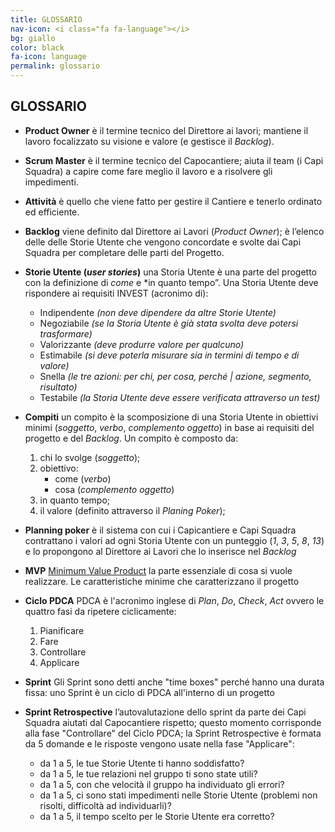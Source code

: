 ```yaml
---
title: GLOSSARIO
nav-icon: <i class="fa fa-language"></i>
bg: giallo
color: black
fa-icon: language
permalink: glossario
---
```


## [<i class="fa fa-angle-up"></i>](#schema) GLOSSARIO [<i class="fa fa-angle-down"></i>](#architetture)

- **Product Owner** <i class="fa fa-long-arrow-right"></i> è il termine tecnico del Direttore ai lavori; mantiene il lavoro focalizzato su visione e valore (e gestisce il *Backlog*). 

- **Scrum Master** <i class="fa fa-long-arrow-right"></i> è il termine tecnico del Capocantiere; aiuta il team (i Capi Squadra) a capire come fare meglio il lavoro e a risolvere gli impedimenti.

- **Attività** <i class="fa fa-long-arrow-right"></i> è quello che viene fatto per gestire il Cantiere e tenerlo ordinato ed efficiente.

- **Backlog** <i class="fa fa-long-arrow-right"></i> viene definito dal Direttore ai Lavori (*Product Owner*); è l’elenco delle delle Storie Utente che vengono concordate e svolte dai Capi Squadra per completare delle parti del Progetto.

- **Storie Utente (*user stories*)** <i class="fa fa-long-arrow-right"></i> una Storia Utente è una parte del progetto con la definizione di *come* e *in quanto tempo”. Una Storia Utente deve rispondere ai requisiti INVEST (acronimo di): 
	* Indipendente *(non deve dipendere da altre Storie Utente)*
	* Negoziabile *(se la Storia Utente è già stata svolta deve potersi trasformare)*
	* Valorizzante *(deve produrre valore per qualcuno)*
	* Estimabile *(si deve poterla misurare sia in termini di tempo e di valore)*
	* Snella *(le tre azioni: per chi, per cosa, perché | azione, segmento, risultato)*
	* Testabile *(la Storia Utente deve essere verificata attraverso un test)*

- **Compiti** <i class="fa fa-long-arrow-right"></i> un compito è la scomposizione di una Storia Utente in obiettivi minimi (*soggetto*, *verbo*, *complemento oggetto*) in base ai requisiti del progetto e del *Backlog*. Un compito è composto da: 
	1. chi lo svolge (*soggetto*);  
	2. obiettivo: 
		- come (*verbo*)
		- cosa (*complemento oggetto*)
	3. in quanto tempo;
	4. il valore (definito attraverso il *Planing Poker*);

- **Planning poker** <i class="fa fa-long-arrow-right"></i> è il sistema con cui i Capicantiere e Capi Squadra contrattano i valori ad ogni Storia Utente con un punteggio (*1*, *3*, *5*, *8*, *13*) e lo propongono al Direttore ai Lavori che lo inserisce nel *Backlog*

- **MVP** <i class="fa fa-long-arrow-right"></i> [Minimum Value Product](https://it.wikipedia.org/wiki/Minimum_Viable_Product) la parte essenziale di cosa si vuole realizzare. Le caratteristiche minime che caratterizzano il progetto 

- **Ciclo PDCA** <i class="fa fa-long-arrow-right"></i> PDCA è l'acronimo inglese di *Plan*, *Do*, *Check*, *Act* ovvero le quattro fasi da ripetere ciclicamente: 
	1. Pianificare
	2. Fare
	3. Controllare
	4. Applicare

- **Sprint** <i class="fa fa-long-arrow-right"></i> Gli Sprint sono detti anche "time boxes" perché hanno una durata fissa: uno Sprint è un ciclo di PDCA all'interno di un progetto

- **Sprint Retrospective** <i class="fa fa-long-arrow-right"></i> l’autovalutazione dello sprint da parte dei Capi Squadra aiutati dal Capocantiere rispetto; questo momento corrisponde alla fase "Controllare" del Ciclo PDCA; la Sprint Retrospective è formata da 5 domande e le risposte vengono usate nella fase "Applicare":
  - da 1 a 5, le tue Storie Utente ti hanno soddisfatto?
  - da 1 a 5, le tue relazioni nel gruppo ti sono state utili?
  - da 1 a 5, con che velocità il gruppo ha individuato gli errori?
  - da 1 a 5, ci sono stati impedimenti nelle Storie Utente (problemi non risolti, difficoltà ad individuarli)?
  - da 1 a 5, il tempo scelto per le Storie Utente era corretto?